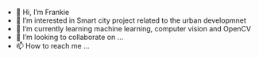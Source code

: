 - 👋 Hi, I’m Frankie
- 👀 I’m interested in Smart city project related to the urban developmnet
- 🌱 I’m currently learning machine learning, computer vision and OpenCV
- 💞️ I’m looking to collaborate on ...
- 📫 How to reach me ...

<!---
lamfkit/lamfkit is a ✨ special ✨ repository because its `README.md` (this file) appears on your GitHub profile.
You can click the Preview link to take a look at your changes.
--->
